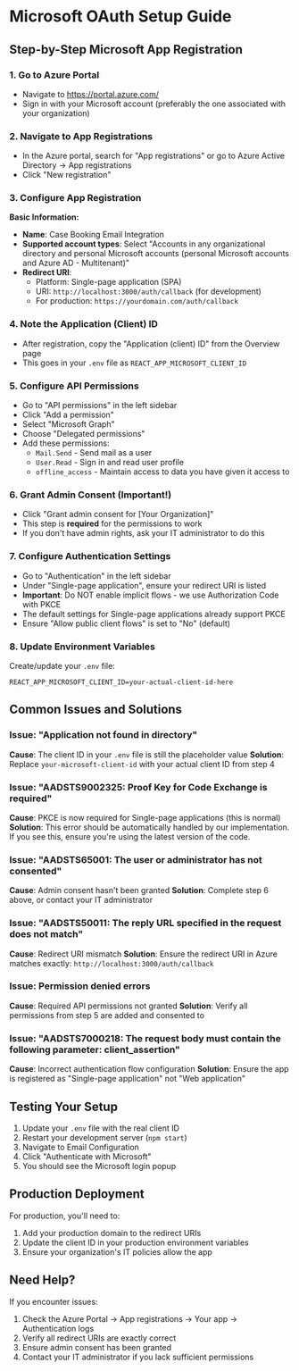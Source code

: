 # Microsoft OAuth Setup Guide

## Step-by-Step Microsoft App Registration

### 1. Go to Azure Portal
- Navigate to https://portal.azure.com/
- Sign in with your Microsoft account (preferably the one associated with your organization)

### 2. Navigate to App Registrations
- In the Azure portal, search for "App registrations" or go to Azure Active Directory → App registrations
- Click "New registration"

### 3. Configure App Registration
**Basic Information:**
- **Name**: Case Booking Email Integration
- **Supported account types**: Select "Accounts in any organizational directory and personal Microsoft accounts (personal Microsoft accounts and Azure AD - Multitenant)"
- **Redirect URI**: 
  - Platform: Single-page application (SPA)
  - URI: `http://localhost:3000/auth/callback` (for development)
  - For production: `https://yourdomain.com/auth/callback`

### 4. Note the Application (Client) ID
- After registration, copy the "Application (client) ID" from the Overview page
- This goes in your `.env` file as `REACT_APP_MICROSOFT_CLIENT_ID`

### 5. Configure API Permissions
- Go to "API permissions" in the left sidebar
- Click "Add a permission"
- Select "Microsoft Graph"
- Choose "Delegated permissions"
- Add these permissions:
  - `Mail.Send` - Send mail as a user
  - `User.Read` - Sign in and read user profile
  - `offline_access` - Maintain access to data you have given it access to

### 6. Grant Admin Consent (Important!)
- Click "Grant admin consent for [Your Organization]"
- This step is **required** for the permissions to work
- If you don't have admin rights, ask your IT administrator to do this

### 7. Configure Authentication Settings
- Go to "Authentication" in the left sidebar
- Under "Single-page application", ensure your redirect URI is listed
- **Important**: Do NOT enable implicit flows - we use Authorization Code with PKCE
- The default settings for Single-page applications already support PKCE
- Ensure "Allow public client flows" is set to "No" (default)

### 8. Update Environment Variables
Create/update your `.env` file:
```
REACT_APP_MICROSOFT_CLIENT_ID=your-actual-client-id-here
```

## Common Issues and Solutions

### Issue: "Application not found in directory"
**Cause**: The client ID in your `.env` file is still the placeholder value
**Solution**: Replace `your-microsoft-client-id` with your actual client ID from step 4

### Issue: "AADSTS9002325: Proof Key for Code Exchange is required"
**Cause**: PKCE is now required for Single-page applications (this is normal)
**Solution**: This error should be automatically handled by our implementation. If you see this, ensure you're using the latest version of the code.

### Issue: "AADSTS65001: The user or administrator has not consented"
**Cause**: Admin consent hasn't been granted
**Solution**: Complete step 6 above, or contact your IT administrator

### Issue: "AADSTS50011: The reply URL specified in the request does not match"
**Cause**: Redirect URI mismatch
**Solution**: Ensure the redirect URI in Azure matches exactly: `http://localhost:3000/auth/callback`

### Issue: Permission denied errors
**Cause**: Required API permissions not granted
**Solution**: Verify all permissions from step 5 are added and consented to

### Issue: "AADSTS7000218: The request body must contain the following parameter: client_assertion"
**Cause**: Incorrect authentication flow configuration
**Solution**: Ensure the app is registered as "Single-page application" not "Web application"

## Testing Your Setup
1. Update your `.env` file with the real client ID
2. Restart your development server (`npm start`)
3. Navigate to Email Configuration
4. Click "Authenticate with Microsoft"
5. You should see the Microsoft login popup

## Production Deployment
For production, you'll need to:
1. Add your production domain to the redirect URIs
2. Update the client ID in your production environment variables
3. Ensure your organization's IT policies allow the app

## Need Help?
If you encounter issues:
1. Check the Azure Portal → App registrations → Your app → Authentication logs
2. Verify all redirect URIs are exactly correct
3. Ensure admin consent has been granted
4. Contact your IT administrator if you lack sufficient permissions